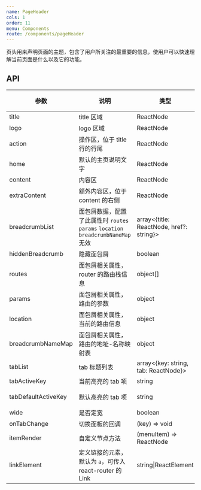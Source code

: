```yaml
---
name: PageHeader
cols: 1
order: 11
menu: Components
route: /components/pageHeader
---
```


页头用来声明页面的主题，包含了用户所关注的最重要的信息，使用户可以快速理解当前页面是什么以及它的功能。

## API

| 参数                | 说明                                                                             | 类型                                     | 默认值 |
| ------------------- | -------------------------------------------------------------------------------- | ---------------------------------------- | ------ |
| title               | title 区域                                                                       | ReactNode                                | -      |
| logo                | logo 区域                                                                        | ReactNode                                | -      |
| action              | 操作区，位于 title 行的行尾                                                      | ReactNode                                | -      |
| home                | 默认的主页说明文字                                                               | ReactNode                                | -      |
| content             | 内容区                                                                           | ReactNode                                | -      |
| extraContent        | 额外内容区，位于 content 的右侧                                                  | ReactNode                                | -      |
| breadcrumbList      | 面包屑数据，配置了此属性时 `routes` `params` `location` `breadcrumbNameMap` 无效 | array<{title: ReactNode, href?: string}> | -      |
| hiddenBreadcrumb    | 隐藏面包屑                                                                       | boolean                                  | false  |
| routes              | 面包屑相关属性，router 的路由栈信息                                              | object[]                                 | -      |
| params              | 面包屑相关属性，路由的参数                                                       | object                                   | -      |
| location            | 面包屑相关属性，当前的路由信息                                                   | object                                   | -      |
| breadcrumbNameMap   | 面包屑相关属性，路由的地址-名称映射表                                            | object                                   | -      |
| tabList             | tab 标题列表                                                                     | array<{key: string, tab: ReactNode}>     | -      |
| tabActiveKey        | 当前高亮的 tab 项                                                                | string                                   | -      |
| tabDefaultActiveKey | 默认高亮的 tab 项                                                                | string                                   | 第一项 |
| wide                | 是否定宽                                                                         | boolean                                  | false  |
| onTabChange         | 切换面板的回调                                                                   | (key) => void                            | -      |
| itemRender          | 自定义节点方法                                                                   | (menuItem) => ReactNode                  | -      |
| linkElement         | 定义链接的元素，默认为 `a`，可传入 react-router 的 Link                          | string\|ReactElement                     | -      |

